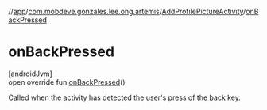//[app](../../../index.md)/[com.mobdeve.gonzales.lee.ong.artemis](../index.md)/[AddProfilePictureActivity](index.md)/[onBackPressed](on-back-pressed.md)

# onBackPressed

[androidJvm]\
open override fun [onBackPressed](on-back-pressed.md)()

Called when the activity has detected the user's press of the back key.
